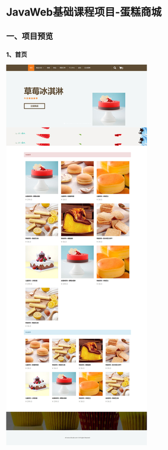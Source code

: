 # JavaWeb基础课程项目-蛋糕商城

## 一、项目预览
### 1、首页
![img](https://raw.githubusercontent.com/PadenHuang/CookieShop/master/Img_CookieShop/home%20page(%E9%A6%96%E9%A1%B5).jpg)
